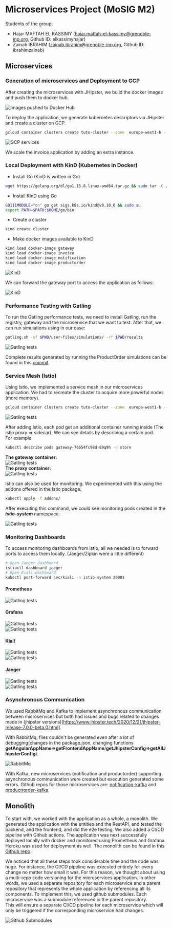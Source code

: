 # Microservices Project (MoSIG M2)

Students of the group:  
+ Hajar MAFTAH EL KASSIMY (hajar.maftah-el-kassimy@grenoble-inp.org, Github ID: elkassimyhajar)  
+ Zainab IBRAHIM (zainab.ibrahim@grenoble-inp.org, Github ID: ibrahimzainab)


## Microservices

### Generation of microservices and Deployment to GCP

After creating the microservices with JHipster, we build the docker images and push them to docker hub.  

![Images pushed to Docker Hub](https://github.com/elkassimyhajar/mastering-microservices-submodules/blob/master/pics/docker-hub-images.png)

To deploy the application, we generate kubernetes descriptors via JHipster and create a cluster on GCP.  

```bash
gcloud container clusters create tuto-cluster --zone  europe-west1-b --machine-type e2-highcpu-4
```

![GCP services](https://github.com/elkassimyhajar/mastering-microservices-submodules/blob/master/pics/services-gcp-console.png)


We scale the invoice application by adding an extra instance.


### Local Deployment with KinD (Kubernetes in Docker)

+ Install Go (KinD is written in Go)  
```bash
wget https://golang.org/dl/go1.15.8.linux-amd64.tar.gz && sudo tar -C /usr/local -xzf go1.15.8.linux-amd64.tar.gz && export PATH=$PATH:/usr/local/go/bin
```
+ Install KinD using Go  
```bash
GO111MODULE="on" go get sigs.k8s.io/kind@v0.10.0 && sudo su
export PATH=$PATH:$HOME/go/bin
```
+ Create a cluster
```bash
kind create cluster
```

+ Make docker images available to KinD  

```bash
kind load docker-image gateway
kind load docker-image invoice
kind load docker-image notification
kind load docker-image productorder
```

![KinD](https://github.com/elkassimyhajar/mastering-microservices-submodules/blob/master/pics/kind.png)

We can forward the gateway port to access the application as follows:  

![KinD](https://github.com/elkassimyhajar/mastering-microservices-submodules/blob/master/pics/kind-port-fwd.png)


### Performance Testing with Gatling

To run the Gatling performance tests, we need to install Gatling, run the registry, gateway and the microservice that we want to test. After that, we can run simulations using in our case:   
```bash
gatling.sh -sf $PWD/user-files/simulations/ -rf $PWD/results
```

![Gatling tests](https://github.com/elkassimyhajar/mastering-microservices-submodules/blob/master/pics/gatling-porder.png)

Complete results generated by running the ProductOrder simulations can be found in this [commit](https://github.com/elkassimyhajar/productorder/commit/94aeff7f8f9701957a2b40af41287cb26393ccc8). 

### Service Mesh (Istio)

Using Istio, we implemented a service mesh in our microservices application. We had to recreate the cluster to acquire more powerful nodes (more memory).  
```bash
gcloud container clusters create tuto-cluster --zone  europe-west1-b --machine-type e2-highmem-4
```

![Gatling tests](https://github.com/elkassimyhajar/mastering-microservices-submodules/blob/master/pics/istio-install.png)  

After adding Istio, each pod get an additional container running inside (The istio proxy => sidecar). We can see details by describing a certain pod.  
For example:  
```bash
kubectl describe pods gateway-76654fc98d-89q9h -n store 
```
**The gateway container:**  
![Gatling tests](https://github.com/elkassimyhajar/mastering-microservices-submodules/blob/master/pics/istio-app-cont.png)  
**The proxy container:**  
![Gatling tests](https://github.com/elkassimyhajar/mastering-microservices-submodules/blob/master/pics/istio-proxy-cont.png)

Istio can also be used for monitoring. We experimented with this using the addons offered in the Istio package.
```bash
kubectl apply -f addons/
```
After executing this command, we could see monitoring pods created in the ***istio-system*** namespace.  

![Gatling tests](https://github.com/elkassimyhajar/mastering-microservices-submodules/blob/master/pics/istio-pods-svc.png)

### Monitoring Dashboards

To access monitoring dashboards from Istio, all we needed is to forward ports to access them locally. (Jaeger/Zipkin were a little different)  
```bash
# Open Jaeger dashboard
istioctl dashboard jaeger
# Open Kiali dashboard
kubectl port-forward svc/kiali -n istio-system 20001
```
#### Prometheus
![Gatling tests](https://github.com/elkassimyhajar/mastering-microservices-submodules/blob/master/pics/prometheus-dash.png)  
#### Grafana
![Gatling tests](https://github.com/elkassimyhajar/mastering-microservices-submodules/blob/master/pics/grafana-dash-1.png)  
![Gatling tests](https://github.com/elkassimyhajar/mastering-microservices-submodules/blob/master/pics/grafana-dash-2.png)  
#### Kiali
![Gatling tests](https://github.com/elkassimyhajar/mastering-microservices-submodules/blob/master/pics/kiali-dash.png)  
![Gatling tests](https://github.com/elkassimyhajar/mastering-microservices-submodules/blob/master/pics/kiali-apps.png)  
#### Jaeger
![Gatling tests](https://github.com/elkassimyhajar/mastering-microservices-submodules/blob/master/pics/jaeger-dash-1.png)  
![Gatling tests](https://github.com/elkassimyhajar/mastering-microservices-submodules/blob/master/pics/jaeger-graph-2.png)  

### Asynchronous Communication

We used RabbitMq and Kafka to implement asynchronous communication between microservices but both had issues and bugs related to changes made in (jhipster
versions)[https://www.jhipster.tech/2020/12/21/jhipster-release-7.0.0-beta.0.html]. 

With RabbitMq, files couldn't be generated even after a lot of debugging(changes in the package.json, changing functions **getAngularAppName=>getFrontendAppName**/**getJhipsterConfig=>getAllJhipsterConfig**).  

![RabbitMq](https://github.com/elkassimyhajar/mastering-microservices-submodules/blob/master/pics/rabbitmqError.png)  

With Kafka, new microservices (notification and productorder) supporting asynchronous communication were created but execution generated some errors. Github repos for those microservices are: [notification-kafka](https://github.com/elkassimyhajar/notification-kafka.git) and [productrorder-kafka](https://github.com/elkassimyhajar/productrorder-kafka).  



## Monolith

To start with, we worked with the application as a whole, a monolith. We generated the application with the entities and the RestAPI, and tested the backend, and the frontend, and did the e2e testing. We also added a CI/CD pipeline with Github actions. The application was next successfully deployed locally with docker and monitored using Prometheus and Grafana. Heroku was used for deployment as well. The monolith can be found in this [Github repo](https://github.com/ibrahimzainab/monolith.git).  

We noticed that all these steps took considerable time and the code was huge. For instance, the CI/CD pipeline was executed entirely for every change no matter how small it was. For this reason, we thought about using a multi-repo code versioning for the microservices application. In other words, we used a separate repository for each microservice and a parent repository that represents the whole application by referencing all its components. To implement this, we used github submodules. Each microservice was a submodule referenced in the parent repository.  
This will ensure a separate CI/CD pipeline for each microservice which will only be triggered if the corresponding microservice had changes.

![Github Submodules](https://github.com/elkassimyhajar/mastering-microservices-submodules/blob/master/pics/github.png)  
